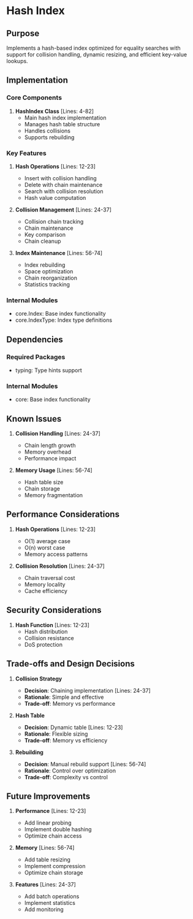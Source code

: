 # Hash Index

## Purpose

Implements a hash-based index optimized for equality searches with support for collision handling, dynamic resizing, and efficient key-value lookups.

## Implementation

### Core Components

1. **HashIndex Class** [Lines: 4-82]
   - Main hash index implementation
   - Manages hash table structure
   - Handles collisions
   - Supports rebuilding

### Key Features

1. **Hash Operations** [Lines: 12-23]

   - Insert with collision handling
   - Delete with chain maintenance
   - Search with collision resolution
   - Hash value computation

2. **Collision Management** [Lines: 24-37]

   - Collision chain tracking
   - Chain maintenance
   - Key comparison
   - Chain cleanup

3. **Index Maintenance** [Lines: 56-74]
   - Index rebuilding
   - Space optimization
   - Chain reorganization
   - Statistics tracking

### Internal Modules

- core.Index: Base index functionality
- core.IndexType: Index type definitions

## Dependencies

### Required Packages

- typing: Type hints support

### Internal Modules

- core: Base index functionality

## Known Issues

1. **Collision Handling** [Lines: 24-37]

   - Chain length growth
   - Memory overhead
   - Performance impact

2. **Memory Usage** [Lines: 56-74]
   - Hash table size
   - Chain storage
   - Memory fragmentation

## Performance Considerations

1. **Hash Operations** [Lines: 12-23]

   - O(1) average case
   - O(n) worst case
   - Memory access patterns

2. **Collision Resolution** [Lines: 24-37]
   - Chain traversal cost
   - Memory locality
   - Cache efficiency

## Security Considerations

1. **Hash Function** [Lines: 12-23]
   - Hash distribution
   - Collision resistance
   - DoS protection

## Trade-offs and Design Decisions

1. **Collision Strategy**

   - **Decision**: Chaining implementation [Lines: 24-37]
   - **Rationale**: Simple and effective
   - **Trade-off**: Memory vs performance

2. **Hash Table**

   - **Decision**: Dynamic table [Lines: 12-23]
   - **Rationale**: Flexible sizing
   - **Trade-off**: Memory vs efficiency

3. **Rebuilding**
   - **Decision**: Manual rebuild support [Lines: 56-74]
   - **Rationale**: Control over optimization
   - **Trade-off**: Complexity vs control

## Future Improvements

1. **Performance** [Lines: 12-23]

   - Add linear probing
   - Implement double hashing
   - Optimize chain access

2. **Memory** [Lines: 56-74]

   - Add table resizing
   - Implement compression
   - Optimize chain storage

3. **Features** [Lines: 24-37]
   - Add batch operations
   - Implement statistics
   - Add monitoring

